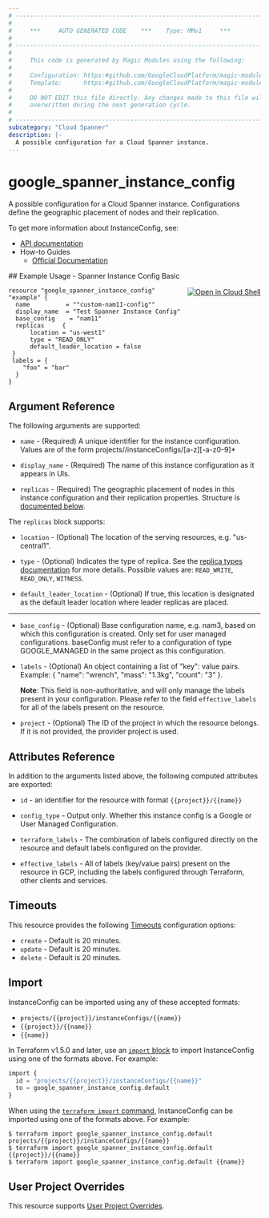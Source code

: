 ```yaml
---
# ----------------------------------------------------------------------------
#
#     ***     AUTO GENERATED CODE    ***    Type: MMv1     ***
#
# ----------------------------------------------------------------------------
#
#     This code is generated by Magic Modules using the following:
#
#     Configuration: https:#github.com/GoogleCloudPlatform/magic-modules/tree/main/mmv1/products/spanner/InstanceConfig.yaml
#     Template:      https:#github.com/GoogleCloudPlatform/magic-modules/tree/main/mmv1/templates/terraform/resource.html.markdown.tmpl
#
#     DO NOT EDIT this file directly. Any changes made to this file will be
#     overwritten during the next generation cycle.
#
# ----------------------------------------------------------------------------
subcategory: "Cloud Spanner"
description: |-
  A possible configuration for a Cloud Spanner instance.
---
```


# google_spanner_instance_config

A possible configuration for a Cloud Spanner instance. Configurations
define the geographic placement of nodes and their replication.


To get more information about InstanceConfig, see:

* [API documentation](https://cloud.google.com/spanner/docs/reference/rest/v1/projects.instanceConfigs)
* How-to Guides
    * [Official Documentation](https://cloud.google.com/spanner/)

<div class = "oics-button" style="float: right; margin: 0 0 -15px">
  <a href="https://console.cloud.google.com/cloudshell/open?cloudshell_git_repo=https%3A%2F%2Fgithub.com%2Fterraform-google-modules%2Fdocs-examples.git&cloudshell_image=gcr.io%2Fcloudshell-images%2Fcloudshell%3Alatest&cloudshell_print=.%2Fmotd&cloudshell_tutorial=.%2Ftutorial.md&cloudshell_working_dir=spanner_instance_config_basic&open_in_editor=main.tf" target="_blank">
    <img alt="Open in Cloud Shell" src="//gstatic.com/cloudssh/images/open-btn.svg" style="max-height: 44px; margin: 32px auto; max-width: 100%;">
  </a>
</div>
## Example Usage - Spanner Instance Config Basic


```hcl
resource "google_spanner_instance_config" "example" {
  name          = ""custom-nam11-config""
  display_name  = "Test Spanner Instance Config"
  base_config    = "nam11"
  replicas     {
      location = "us-west1"
      type = "READ_ONLY"
      default_leader_location = false
 }
 labels = {
    "foo" = "bar"
  }
}
```

## Argument Reference

The following arguments are supported:


* `name` -
  (Required)
  A unique identifier for the instance configuration. Values are of the
  form projects/<project>/instanceConfigs/[a-z][-a-z0-9]*

* `display_name` -
  (Required)
  The name of this instance configuration as it appears in UIs.

* `replicas` -
  (Required)
  The geographic placement of nodes in this instance configuration and their replication properties.
  Structure is [documented below](#nested_replicas).


<a name="nested_replicas"></a>The `replicas` block supports:

* `location` -
  (Optional)
  The location of the serving resources, e.g. "us-central1".

* `type` -
  (Optional)
  Indicates the type of replica.  See the [replica types
  documentation](https://cloud.google.com/spanner/docs/replication#replica_types)
  for more details.
  Possible values are: `READ_WRITE`, `READ_ONLY`, `WITNESS`.

* `default_leader_location` -
  (Optional)
  If true, this location is designated as the default leader location where
  leader replicas are placed.

- - -


* `base_config` -
  (Optional)
  Base configuration name, e.g. nam3, based on which this configuration is created.
  Only set for user managed configurations.
  baseConfig must refer to a configuration of type GOOGLE_MANAGED in the same project as this configuration.

* `labels` -
  (Optional)
  An object containing a list of "key": value pairs.
  Example: { "name": "wrench", "mass": "1.3kg", "count": "3" }.

  **Note**: This field is non-authoritative, and will only manage the labels present in your configuration.
  Please refer to the field `effective_labels` for all of the labels present on the resource.

* `project` - (Optional) The ID of the project in which the resource belongs.
    If it is not provided, the provider project is used.


## Attributes Reference

In addition to the arguments listed above, the following computed attributes are exported:

* `id` - an identifier for the resource with format `{{project}}/{{name}}`

* `config_type` -
  Output only. Whether this instance config is a Google or User Managed Configuration.

* `terraform_labels` -
  The combination of labels configured directly on the resource
   and default labels configured on the provider.

* `effective_labels` -
  All of labels (key/value pairs) present on the resource in GCP, including the labels configured through Terraform, other clients and services.


## Timeouts

This resource provides the following
[Timeouts](https://developer.hashicorp.com/terraform/plugin/sdkv2/resources/retries-and-customizable-timeouts) configuration options:

- `create` - Default is 20 minutes.
- `update` - Default is 20 minutes.
- `delete` - Default is 20 minutes.

## Import


InstanceConfig can be imported using any of these accepted formats:

* `projects/{{project}}/instanceConfigs/{{name}}`
* `{{project}}/{{name}}`
* `{{name}}`


In Terraform v1.5.0 and later, use an [`import` block](https://developer.hashicorp.com/terraform/language/import) to import InstanceConfig using one of the formats above. For example:

```tf
import {
  id = "projects/{{project}}/instanceConfigs/{{name}}"
  to = google_spanner_instance_config.default
}
```

When using the [`terraform import` command](https://developer.hashicorp.com/terraform/cli/commands/import), InstanceConfig can be imported using one of the formats above. For example:

```
$ terraform import google_spanner_instance_config.default projects/{{project}}/instanceConfigs/{{name}}
$ terraform import google_spanner_instance_config.default {{project}}/{{name}}
$ terraform import google_spanner_instance_config.default {{name}}
```

## User Project Overrides

This resource supports [User Project Overrides](https://registry.terraform.io/providers/hashicorp/google/latest/docs/guides/provider_reference#user_project_override).
